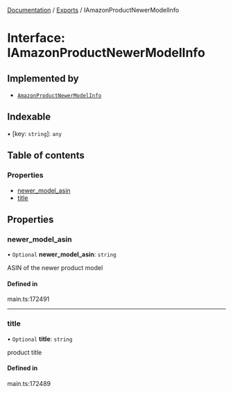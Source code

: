 [Documentation](../README.md) / [Exports](../modules.md) / IAmazonProductNewerModelInfo

# Interface: IAmazonProductNewerModelInfo

## Implemented by

- [`AmazonProductNewerModelInfo`](../classes/AmazonProductNewerModelInfo.md)

## Indexable

▪ [key: `string`]: `any`

## Table of contents

### Properties

- [newer\_model\_asin](IAmazonProductNewerModelInfo.md#newer_model_asin)
- [title](IAmazonProductNewerModelInfo.md#title)

## Properties

### newer\_model\_asin

• `Optional` **newer\_model\_asin**: `string`

ASIN of the newer product model

#### Defined in

main.ts:172491

___

### title

• `Optional` **title**: `string`

product title

#### Defined in

main.ts:172489
